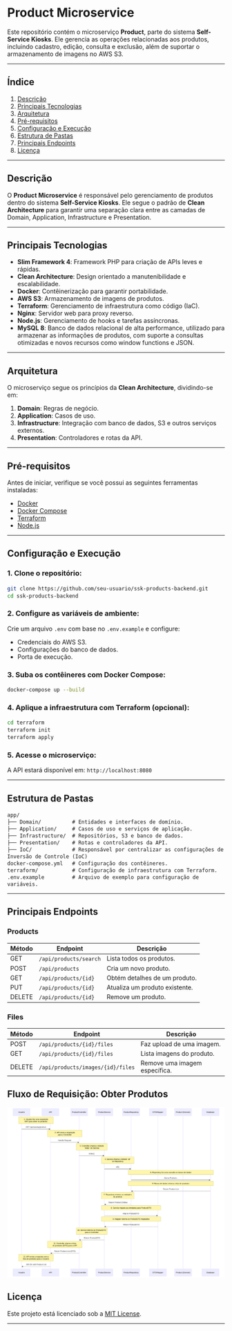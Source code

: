 # **Product Microservice**

Este repositório contém o microserviço **Product**, parte do sistema **Self-Service Kiosks**. Ele gerencia as operações relacionadas aos produtos, incluindo cadastro, edição, consulta e exclusão, além de suportar o armazenamento de imagens no AWS S3.

---

## **Índice**
1. [Descrição](#descrição)
2. [Principais Tecnologias](#principais-tecnologias)
3. [Arquitetura](#arquitetura)
4. [Pré-requisitos](#pré-requisitos)
5. [Configuração e Execução](#configuração-e-execução)
6. [Estrutura de Pastas](#estrutura-de-pastas)
7. [Principais Endpoints](#principais-endpoints)
8. [Licença](#licença)

---

## **Descrição**
O **Product Microservice** é responsável pelo gerenciamento de produtos dentro do sistema **Self-Service Kiosks**. Ele segue o padrão de **Clean Architecture** para garantir uma separação clara entre as camadas de Domain, Application, Infrastructure e Presentation.

---

## **Principais Tecnologias**
- **Slim Framework 4**: Framework PHP para criação de APIs leves e rápidas.
- **Clean Architecture**: Design orientado a manutenibilidade e escalabilidade.
- **Docker**: Contêinerização para garantir portabilidade.
- **AWS S3**: Armazenamento de imagens de produtos.
- **Terraform**: Gerenciamento de infraestrutura como código (IaC).
- **Nginx**: Servidor web para proxy reverso.
- **Node.js**: Gerenciamento de hooks e tarefas assíncronas.
- **MySQL 8**: Banco de dados relacional de alta performance, utilizado para armazenar as informações de produtos, com suporte a consultas otimizadas e novos recursos como window functions e JSON.

---

## **Arquitetura**
O microserviço segue os princípios da **Clean Architecture**, dividindo-se em:
1. **Domain**: Regras de negócio.
2. **Application**: Casos de uso.
3. **Infrastructure**: Integração com banco de dados, S3 e outros serviços externos.
4. **Presentation**: Controladores e rotas da API.

---

## **Pré-requisitos**
Antes de iniciar, verifique se você possui as seguintes ferramentas instaladas:
- [Docker](https://www.docker.com/)
- [Docker Compose](https://docs.docker.com/compose/)
- [Terraform](https://www.terraform.io/)
- [Node.js](https://nodejs.org/)

---

## **Configuração e Execução**
### **1. Clone o repositório:**
```bash
git clone https://github.com/seu-usuario/ssk-products-backend.git
cd ssk-products-backend
```

### **2. Configure as variáveis de ambiente:**
Crie um arquivo `.env` com base no `.env.example` e configure:
- Credenciais do AWS S3.
- Configurações do banco de dados.
- Porta de execução.

### **3. Suba os contêineres com Docker Compose:**
```bash
docker-compose up --build
```

### **4. Aplique a infraestrutura com Terraform (opcional):**
```bash
cd terraform
terraform init
terraform apply
```

### **5. Acesse o microserviço:**
A API estará disponível em: `http://localhost:8080`

---

## **Estrutura de Pastas**
```plaintext
app/
├── Domain/          # Entidades e interfaces de domínio.
├── Application/     # Casos de uso e serviços de aplicação.
├── Infrastructure/  # Repositórios, S3 e banco de dados.
├── Presentation/    # Rotas e controladores da API.
├── IoC/             # Responsável por centralizar as configurações de Inversão de Controle (IoC)
docker-compose.yml   # Configuração dos contêineres.
terraform/           # Configuração de infraestrutura com Terraform.
.env.example         # Arquivo de exemplo para configuração de variáveis.
```

---

## **Principais Endpoints**
### **Products**
| Método | Endpoint                | Descrição                        |
|--------|-------------------------|----------------------------------|
| GET    | `/api/products/search`  | Lista todos os produtos.         |
| POST   | `/api/products`         | Cria um novo produto.            |
| GET    | `/api/products/{id}`    | Obtém detalhes de um produto.    |
| PUT    | `/api/products/{id}`    | Atualiza um produto existente.   |
| DELETE | `/api/products/{id}`    | Remove um produto.               |

### **Files**
| Método | Endpoint                           | Descrição                        |
|--------|------------------------------------|----------------------------------|
| POST   | `/api/products/{id}/files`         | Faz upload de uma imagem.        |
| GET    | `/api/products/{id}/files`         | Lista imagens do produto.        |
| DELETE | `/api/products/images/{id}/files`  | Remove uma imagem específica.    |

## Fluxo de Requisição: Obter Produtos

![Diagrama de Sequência](public/images/sequence_diagram_product.svg)

## **Licença**
Este projeto está licenciado sob a [MIT License](LICENSE).

---
